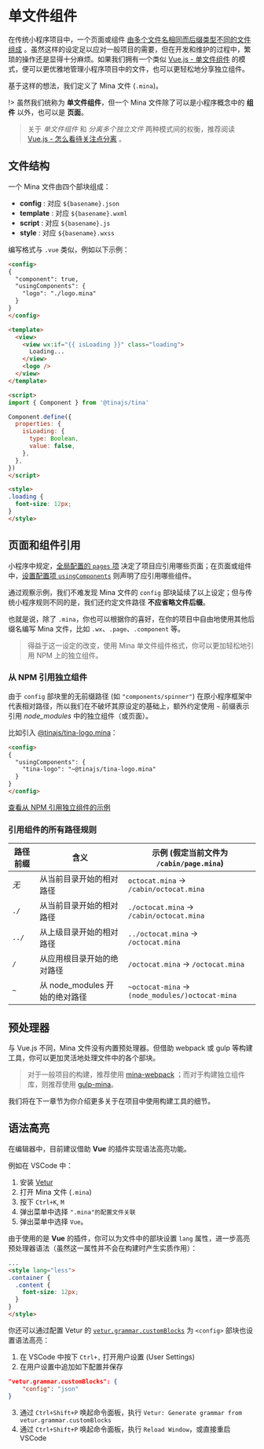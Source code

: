 # 单文件组件
在传统小程序项目中，一个页面或组件 [由多个文件名相同而后缀类型不同的文件组成](https://mp.weixin.qq.com/debug/wxadoc/dev/framework/config.html#pages) 。虽然这样的设定足以应对一般项目的需要，但在开发和维护的过程中，繁琐的操作还是显得十分麻烦。如果我们拥有一个类似 [Vue.js - 单文件组件](https://cn.vuejs.org/v2/guide/single-file-components.html) 的模式，便可以更优雅地管理小程序项目中的文件，也可以更轻松地分享独立组件。

基于这样的想法，我们定义了 Mina 文件 (``.mina``)。

!> 虽然我们统称为 **单文件组件**，但一个 Mina 文件除了可以是小程序概念中的 **组件** 以外，也可以是 **页面**。

> 关于 *单文件组件* 和 *分离多个独立文件* 两种模式间的权衡，推荐阅读 [Vue.js - 怎么看待关注点分离](https://cn.vuejs.org/v2/guide/single-file-components.html#怎么看待关注点分离？) 。


## 文件结构
一个 Mina 文件由四个部块组成：

- **config** : 对应 ``${basename}.json``
- **template** : 对应 ``${basename}.wxml``
- **script** : 对应 ``${basename}.js``
- **style** : 对应 ``${basename}.wxss``

编写格式与 ``.vue`` 类似，例如以下示例：
```html
<config>
{
  "component": true,
  "usingComponents": {
    "logo": "./logo.mina"
  }
}
</config>

<template>
  <view>
    <view wx:if="{{ isLoading }}" class="loading">
      Loading...
    </view>
    <logo />
  </view>
</template>

<script>
import { Component } from '@tinajs/tina'

Component.define({
  properties: {
    isLoading: {
      type: Boolean,
      value: false,
    },
  },
})
</script>

<style>
.loading {
  font-size: 12px;
}
</style>
```

## 页面和组件引用
小程序中规定，[全局配置的 ``pages`` 项](https://mp.weixin.qq.com/debug/wxadoc/dev/framework/config.html#pages) 决定了项目应引用哪些页面；在页面或组件中，[设置配置项 ``usingComponents``](https://mp.weixin.qq.com/debug/wxadoc/dev/framework/custom-component/#使用自定义组件) 则声明了应引用哪些组件。

通过观察示例，我们不难发现 Mina 文件的 ``config`` 部块延续了以上设定；但与传统小程序规则不同的是，我们还约定文件路径 **不应省略文件后缀**。

也就是说，除了 ``.mina``，你也可以根据你的喜好，在你的项目中自由地使用其他后缀名编写 Mina 文件，比如 ``.wx``、``.page``、``.component`` 等。

> 得益于这一设定的改变，使用 Mina 单文件组件格式，你可以更加轻松地引用 NPM 上的独立组件。

### 从 NPM 引用独立组件
由于 ``config`` 部块里的无前缀路径 (如 ``"components/spinner"``) 在原小程序框架中代表相对路径，所以我们在不破坏其原设定的基础上，额外约定使用 ``~`` 前缀表示引用 *node_modules* 中的独立组件（或页面）。

比如引入 [@tinajs/tina-logo.mina](https://www.npmjs.com/package/@tinajs/tina-logo.mina)：

```html
<config>
{
  "usingComponents": {
    "tina-logo": "~@tinajs/tina-logo.mina"
  }
}
</config>
```

[查看从 NPM 引用独立组件的示例](https://github.com/tinajs/tina-examples/tree/master/packages/counter)

### 引用组件的所有路径规则
| 路径前缀 |              含义              |      示例 (假定当前文件为 ``/cabin/page.mina``)      |
| -------- | ------------------------------ | ---------------------------------------------------- |
| *无*     | 从当前目录开始的相对路径       | ``octocat.mina`` -> ``/cabin/octocat.mina``          |
| ``./``   | 从当前目录开始的相对路径       | ``./octocat.mina`` -> ``/cabin/octocat.mina``        |
| ``../``  | 从上级目录开始的相对路径       | ``../octocat.mina`` -> ``/octocat.mina``             |
| ``/``    | 从应用根目录开始的绝对路径     | ``/octocat.mina`` -> ``/octocat.mina``               |
| ``~``    | 从 node_modules 开始的绝对路径 | ``~octocat-mina`` -> ``(node_modules/)octocat-mina`` |

## 预处理器
与 Vue.js 不同，Mina 文件没有内置预处理器。但借助 webpack 或 gulp 等构建工具，你可以更加灵活地处理文件中的各个部块。

> 对于一般项目的构建，推荐使用 [mina-webpack](https://github.com/tinajs/mina-webpack) ；而对于构建独立组件库，则推荐使用 [gulp-mina](https://github.com/tinajs/gulp-mina)。

我们将在下一章节为你介绍更多关于在项目中使用构建工具的细节。

## 语法高亮
在编辑器中，目前建议借助 **Vue** 的插件实现语法高亮功能。

例如在 VSCode 中：
1. 安装 [Vetur](https://marketplace.visualstudio.com/items?itemName=octref.vetur)
2. 打开 Mina 文件 (``.mina``)
3. 按下 ``Ctrl+K``, ``M``
4. 弹出菜单中选择 ``".mina"的配置文件关联``
5. 弹出菜单中选择 ``Vue``。

由于使用的是 **Vue** 的插件，你可以为文件中的部块设置 ``lang`` 属性，进一步高亮预处理器语法（虽然这一属性并不会在构建时产生实质作用）：

```html
...
<style lang="less">
.container {
  .content {
    font-size: 12px;
  }
}
</style>
```

你还可以通过配置 Vetur 的 [``vetur.grammar.customBlocks``](https://vuejs.github.io/vetur/highlighting.html#custom-block) 为 ``<config>`` 部块也设置语法高亮：

1. 在 VSCode 中按下 ``Ctrl+,`` 打开用户设置 (User Settings)
2. 在用户设置中追加如下配置并保存

  ```json
  "vetur.grammar.customBlocks": {
      "config": "json"
  }
  ```

3. 通过 ``Ctrl+Shift+P`` 唤起命令面板，执行 ``Vetur: Generate grammar from vetur.grammar.customBlocks``
4. 通过 ``Ctrl+Shift+P`` 唤起命令面板，执行 ``Reload Window``，或直接重启 VSCode

